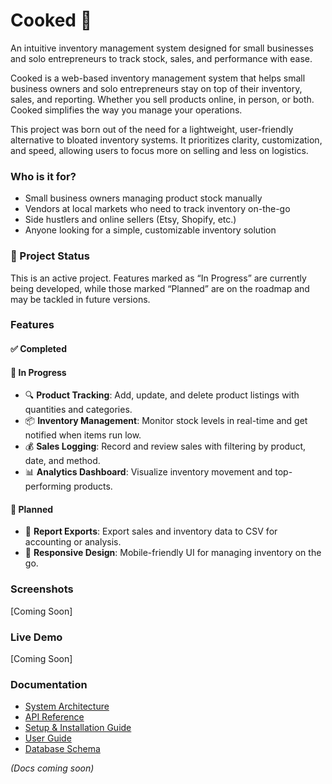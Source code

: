 # Cooked 🍳
An intuitive inventory management system designed for small businesses and solo entrepreneurs to track stock, sales, and performance with ease.

Cooked is a web-based inventory management system that helps small business owners and solo entrepreneurs stay on top of their inventory, sales, and reporting. Whether you sell products online, in person, or both. Cooked simplifies the way you manage your operations.

This project was born out of the need for a lightweight, user-friendly alternative to bloated inventory systems. It prioritizes clarity, customization, and speed, allowing users to focus more on selling and less on logistics.


### Who is it for?

- Small business owners managing product stock manually
- Vendors at local markets who need to track inventory on-the-go
- Side hustlers and online sellers (Etsy, Shopify, etc.)
- Anyone looking for a simple, customizable inventory solution

### 🔄 Project Status

This is an active project. Features marked as “In Progress” are currently being developed, while those marked “Planned” are on the roadmap and may be tackled in future versions.

### Features
#### ✅ Completed
#### 🚧 In Progress
- 🔍 **Product Tracking**: Add, update, and delete product listings with quantities and categories.
- 📦 **Inventory Management**: Monitor stock levels in real-time and get notified when items run low.
- 💰 **Sales Logging**: Record and review sales with filtering by product, date, and method.
- 📊 **Analytics Dashboard**: Visualize inventory movement and top-performing products. 
#### 🧠 Planned
- 🧾 **Report Exports**: Export sales and inventory data to CSV for accounting or analysis. 
- 📱 **Responsive Design**: Mobile-friendly UI for managing inventory on the go.

### Screenshots

[Coming Soon]

### Live Demo
[Coming Soon]

### Documentation

- [System Architecture](./docs/architecture.md)
- [API Reference](./docs/api-spec.md)
- [Setup & Installation Guide](./docs/setup.md)
- [User Guide](./docs/user-guide.md)
- [Database Schema](./docs/database-schema.md)

*(Docs coming soon)*

